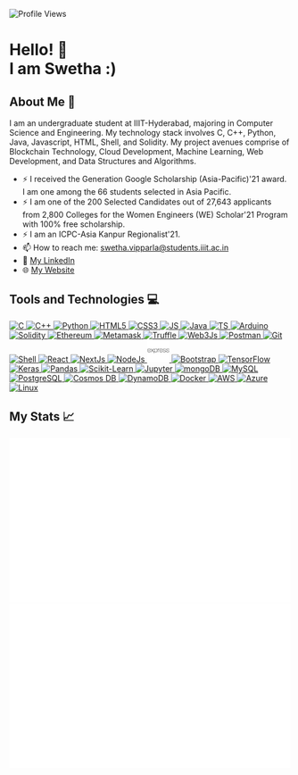 ![Profile Views](https://komarev.com/ghpvc/?username=SwethaVipparla&color=ff69b4)

# Hello! 👋<br/>I am Swetha :)

## About Me :woman:
I am an undergraduate student at IIIT-Hyderabad, majoring in Computer Science and Engineering. My technology stack involves C, C++, Python, Java, Javascript, HTML, Shell, and Solidity.
My project avenues comprise of Blockchain Technology, Cloud Development, Machine Learning, Web Development, and Data Structures and Algorithms.

 - :zap: I received the Generation Google Scholarship (Asia-Pacific)'21 award. I am one among the 66 students selected in Asia Pacific.  
 - :zap: I am one of the 200 Selected Candidates out of 27,643 applicants from 2,800 Colleges for the Women Engineers (WE) Scholar'21 Program with 100% free scholarship. 
 - :zap: I am an ICPC-Asia Kanpur Regionalist'21.  
 - 📫 How to reach me: swetha.vipparla@students.iiit.ac.in  
 - 📝 [My LinkedIn](https://www.linkedin.com/in/swethavipparla/)  
 - 🌐 [My Website](https://swethavipparla.github.io/)

## Tools and Technologies :computer:
<p>
<a href="https://www.programiz.com/c-programming" target="_blank">  
<img src="https://cdn.jsdelivr.net/gh/devicons/devicon/icons/c/c-original.svg" alt="C" width="40" height="40"/>
</a>
<a href="https://www.programiz.com/cpp-programming" target="_blank"> 
<img src="https://cdn.jsdelivr.net/gh/devicons/devicon/icons/cplusplus/cplusplus-original.svg" alt="C++" width="40" height="40"/> 
</a>
<a href="https://www.python.org/" target="_blank">
<img src="https://cdn.jsdelivr.net/gh/devicons/devicon/icons/python/python-original.svg" alt="Python" width="40" height="40"/> 
</a>
<a href="https://html.com/" target="_blank">
<img src="https://cdn.jsdelivr.net/gh/devicons/devicon/icons/html5/html5-original.svg" alt="HTML5" width="40" height="40"/> 
</a>
<a href="https://developer.mozilla.org/en-US/docs/Web/CSS" target="_blank">
<img src="https://cdn.jsdelivr.net/gh/devicons/devicon/icons/css3/css3-original.svg" alt="CSS3" width="40" height="40"/> 
</a>
<a href="https://www.javascript.com/" target="_blank">
<img src="https://cdn.jsdelivr.net/gh/devicons/devicon/icons/javascript/javascript-original.svg" alt="JS" width="40" height="40"/> 
</a>
<a href="https://www.java.com/en/" target="_blank">
<img src="https://cdn.jsdelivr.net/gh/devicons/devicon/icons/java/java-original.svg" alt="Java" width="40" height="40"/> 
</a>
<a href="https://www.typescriptlang.org/" target="_blank">
<img src="https://cdn.jsdelivr.net/gh/devicons/devicon/icons/typescript/typescript-original.svg" alt="TS" width="40" height="40"/> 
</a>
<a href="https://www.arduino.cc/" target="_blank">
<img src="https://cdn.jsdelivr.net/gh/devicons/devicon/icons/arduino/arduino-original.svg" alt="Arduino" width="40" height="40"/>
</a>
<a href="https://soliditylang.org/" target="_blank">
<img src="https://upload.wikimedia.org/wikipedia/commons/thumb/9/98/Solidity_logo.svg/2000px-Solidity_logo.svg.png" alt="Solidity" width="40" height="40"/> 
</a>
<a href="https://ethereum.org/en/" target="_blank">
<img src="https://upload.wikimedia.org/wikipedia/commons/thumb/6/6f/Ethereum-icon-purple.svg/1200px-Ethereum-icon-purple.svg.png" alt="Ethereum" width="40" height="45"/>
</a>
<a href="https://metamask.io/" target="_blank">
<img src="https://cdn.freebiesupply.com/logos/large/2x/metamask-logo-svg-vector.svg" alt="Metamask" width="40" height="40"/>
</a>
<a href="https://www.trufflesuite.com/" target="_blank">
<img src="https://avatars.githubusercontent.com/u/22205159?s=280&v=4" alt="Truffle" width="40" height="40"/>
</a>
<a href="https://web3js.readthedocs.io/en/v1.5.0/" target="_blank">
<img src="https://i.imgur.com/GX0qzK1.jpg" alt="Web3Js" width="40" height="40"/>
</a>
<a href="https://www.postman.com/" target="_blank">
<img src="https://www.vectorlogo.zone/logos/getpostman/getpostman-icon.svg" alt="Postman" width="40" height="40"/> 
</a>
<a href="https://git-scm.com/" target="_blank">
<img src="https://git-scm.com/images/logos/downloads/Git-Icon-1788C.png" alt="Git" width="40" height="40"/> 
</a>
<a href="https://www.shellscript.sh/" target="_blank">
<img src="https://upload.wikimedia.org/wikipedia/commons/thumb/4/4b/Bash_Logo_Colored.svg/1200px-Bash_Logo_Colored.svg.png" alt="Shell" width="45" height="40"/>
</a> 
<a href="https://reactjs.org/" target="_blank">
<img src="https://cdn.jsdelivr.net/gh/devicons/devicon/icons/react/react-original.svg" alt="React" width="40" height="40"/> 
</a>
<a href="https://nextjs.org/" target="_blank">
<img src="https://res.cloudinary.com/dic1wkup2/image/upload/v1586716992/feature_img/nextjs-2_xbwleg.png" alt="NextJs" width="50" height="30"/> 
</a>
<a href="https://nodejs.org/en/" target="_blank">
<img src="https://www.logolynx.com/images/logolynx/c5/c509c38cb89bcf556b2051222663f398.png" alt="NodeJs" width="45" height="45"/>
</a> 
<a href="https://expressjs.com/" target="_blank">
<img src="https://raw.githubusercontent.com/devicons/devicon/master/icons/express/express-original-wordmark.svg" alt="ExpressJs" width="40" height="40"/> 
</a>
<a href="https://getbootstrap.com/" target="_blank">
<img src="https://cdn.jsdelivr.net/gh/devicons/devicon/icons/bootstrap/bootstrap-plain.svg" alt="Bootstrap" width="40" height="40"/> 
</a>
<a href="https://www.tensorflow.org/" target="_blank">
<img src="https://cdn.jsdelivr.net/gh/devicons/devicon/icons/tensorflow/tensorflow-original.svg" alt="TensorFlow" width="40" height="40"/>
</a>
<a href="https://keras.io/" target="_blank">
<img src="https://upload.wikimedia.org/wikipedia/commons/thumb/a/ae/Keras_logo.svg/1200px-Keras_logo.svg.png" alt="Keras" width="40" height="40"/>
</a>
<a href="https://pandas.pydata.org" target="_blank">
<img src="https://numfocus.org/wp-content/uploads/2016/07/pandas-logo-300.png" alt="Pandas" width="40" height="40"/>
</a>
<a href="https://scikit-learn.org/" target="_blank">
<img src="https://upload.wikimedia.org/wikipedia/commons/0/05/Scikit_learn_logo_small.svg" alt="Scikit-Learn" width="40" height="40"/>
</a>
<a href="https://jupyter.org/" target="_blank">
<img src="https://cdn.jsdelivr.net/gh/devicons/devicon/icons/jupyter/jupyter-original-wordmark.svg" alt="Jupyter" width="40" height="40"/>
</a>
<a href="https://www.mongodb.com/" target="_blank">
<img src="https://cdn.jsdelivr.net/gh/devicons/devicon/icons/mongodb/mongodb-original.svg" alt="mongoDB" width="40" height="40"/>
</a>
<a href="https://www.mysql.com/" target="_blank">
<img src="https://cdn.jsdelivr.net/gh/devicons/devicon/icons/mysql/mysql-original.svg" alt="MySQL" width="40" height="40"/>
</a>
<a href="https://www.postgresql.org/" target="_blank">
<img src="https://cdn.jsdelivr.net/gh/devicons/devicon/icons/postgresql/postgresql-original.svg" alt="PostgreSQL" width="40" height="40"/>
</a>
<a href="https://docs.microsoft.com/en-us/azure/cosmos-db/introduction" target="_blank">
<img src="https://sqlplayer.net/wp-content/uploads/2020/01/azure-cosmos-db.png" alt="Cosmos DB" width="40" height="40"/>
</a>
<a href="https://aws.amazon.com/dynamodb/" target="_blank">
<img src="https://static-00.iconduck.com/assets.00/aws-dynamodb-icon-454x512-71fcy541.png" alt="DynamoDB" width="40" height="40"/>
</a>
<a href="https://www.docker.com/" target="_blank">
<img src="https://cdn.jsdelivr.net/gh/devicons/devicon/icons/docker/docker-original.svg" alt="Docker" width="50" height="50"/>
</a>
<a href="https://aws.amazon.com/" target="_blank">
<img src="https://cdn.jsdelivr.net/gh/devicons/devicon/icons/amazonwebservices/amazonwebservices-original.svg" alt="AWS" width="40" height="40"/>
</a>
<a href="https://azure.microsoft.com/en-us/" target="_blank">
<img src="https://imonezaprod.blob.core.windows.net/wp-assets/2014/09/azure-cloud-logo.png" alt="Azure" width="50" height="30"/>
</a>
<a href="https://www.linux.org/" target="_blank">
<img src="https://cdn.jsdelivr.net/gh/devicons/devicon/icons/linux/linux-original.svg" alt="Linux" width="40" height="40"/>
</a>
</p>

## My Stats :chart_with_upwards_trend:

![](https://github.com/swethavipparla/github-stats/blob/master/generated/overview.svg)
![](https://github.com/swethavipparla/github-stats/blob/master/generated/languages.svg)


